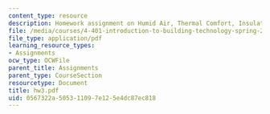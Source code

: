 ```yaml
---
content_type: resource
description: Homework assignment on Humid Air, Thermal Comfort, Insulation, and Condensation.
file: /media/courses/4-401-introduction-to-building-technology-spring-2006/0567322a505311097e125e4dc87ec818_hw3.pdf
file_type: application/pdf
learning_resource_types:
- Assignments
ocw_type: OCWFile
parent_title: Assignments
parent_type: CourseSection
resourcetype: Document
title: hw3.pdf
uid: 0567322a-5053-1109-7e12-5e4dc87ec818
---
```

